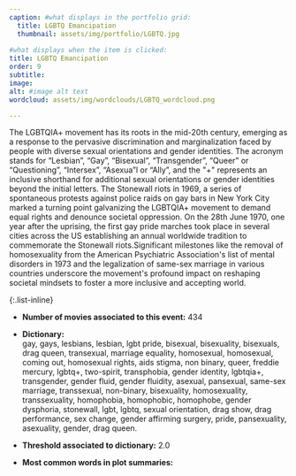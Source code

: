 ```yaml
---
caption: #what displays in the portfolio grid:
  title: LGBTQ Emancipation
  thumbnail: assets/img/portfolio/LGBTQ.jpg
  
#what displays when the item is clicked:
title: LGBTQ Emancipation
order: 9
subtitle: 
image:
alt: #image alt text
wordcloud: assets/img/wordclouds/LGBTQ_wordcloud.png

---
```

The LGBTQIA+ movement has its roots in the mid-20th century, emerging as a response to the pervasive discrimination and marginalization faced by people with diverse sexual orientations and gender identities. The acronym stands for “Lesbian”, “Gay”, “Bisexual”, “Transgender”, “Queer” or “Questioning”, “Intersex”, “Asexua”l or “Ally”, and the "+" represents an inclusive shorthand for additional sexual orientations or gender identities beyond the initial letters. The Stonewall riots in 1969, a series of spontaneous protests against police raids on gay bars in New York City marked a turning point galvanizing the LGBTQIA+ movement to demand equal rights and denounce societal oppression. On the 28th June 1970, one year after the uprising, the first gay pride marches took place in several cities across the US establishing an annual worldwide tradition to commemorate the Stonewall riots.Significant milestones like the removal of homosexuality from the American Psychiatric Association's list of mental disorders in 1973 and the legalization of same-sex marriage in various countries underscore the movement's profound impact on reshaping societal mindsets to foster a more inclusive and accepting world.

{:.list-inline} 
- **Number of movies associated to this event:** 434

- **Dictionary:**\
gay, gays, lesbians, lesbian, lgbt pride, bisexual, bisexuality, bisexuals, drag queen, transexual, marriage equality, homosexual, homosexual, coming out, homosexual rights, aids stigma, non binary, queer, freddie mercury, lgbtq+, two-spirit, transphobia, gender identity, lgbtqia+, transgender, gender fluid, gender fluidity, asexual, pansexual, same-sex marriage, transsexual, non-binary, bisexuality, homosexuality, transsexuality, homophobia, homophobic, homophobe, gender dysphoria, stonewall, lgbt, lgbtq, sexual orientation, drag show, drag performance, sex change, gender affirming surgery, pride, pansexuality, asexuality, gender, drag queen.

- **Threshold associated to dictionary:** 2.0

- **Most common words in plot summaries:** 
